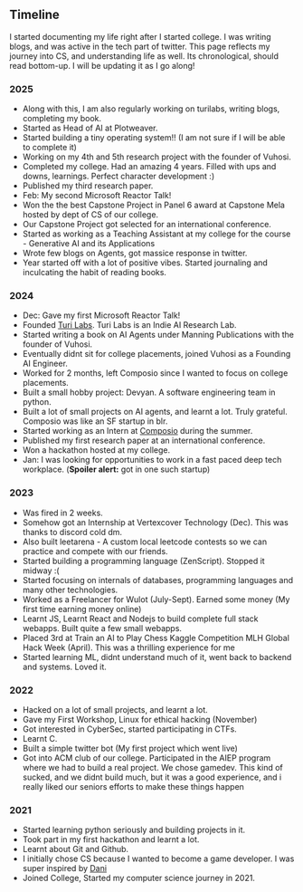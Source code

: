 ## Timeline
I started documenting my life right after I started college. I was writing blogs, and was active in the tech part of twitter. This page reflects my journey into CS, and understanding life as well. Its chronological, should read bottom-up. I will be updating it as I go along!

### 2025
- Along with this, I am also regularly working on turilabs, writing blogs, completing my book.
- Started as Head of AI at Plotweaver.
- Started building a tiny operating system!! (I am not sure if I will be able to complete it)
- Working on my 4th and 5th research project with the founder of Vuhosi.
- Completed my college. Had an amazing 4 years. Filled with ups and downs, learnings. Perfect character development :)
- Published my third research paper.
- Feb: My second Microsoft Reactor Talk!
- Won the the best Capstone Project in Panel 6 award at Capstone Mela hosted by dept of CS of our college.
- Our Capstone Project got selected for an international conference.
- Started as working as a Teaching Assistant at my college for the course - Generative AI and its Applications
- Wrote few blogs on Agents, got massice response in twitter.
- Year started off with a lot of positive vibes. Started journaling and inculcating the habit of reading books.

### 2024
- Dec: Gave my first Microsoft Reactor Talk!
- Founded [Turi Labs](https://www.turilabs.tech). Turi Labs is an Indie AI Research Lab.
- Started writing a book on AI Agents under Manning Publications with the founder of Vuhosi.
- Eventually didnt sit for college placements, joined Vuhosi as a Founding AI Engineer.
- Worked for 2 months, left Composio since I wanted to focus on college placements. 
- Built a small hobby project: Devyan. A software engineering team in python.
- Built a lot of small projects on AI agents, and learnt a lot. Truly grateful. Composio was like an SF startup in blr.
- Started working as an Intern at [Composio](https://www.composio.dev/) during the summer.
- Published my first research paper at an international conference.
- Won a hackathon hosted at my college.
- Jan: I was looking for opportunities to work in a fast paced deep tech workplace. (**Spoiler alert:** got in one such startup) 

### 2023
- Was fired in 2 weeks.
- Somehow got an Internship at Vertexcover Technology (Dec). This was thanks to discord cold dm.
- Also built leetarena - A custom local leetcode contests so we can practice and compete with our friends.
- Started building a programming language (ZenScript). Stopped it midway :(
- Started focusing on internals of databases, programming languages and many other technologies.
- Worked as a Freelancer for Wulot (July-Sept). Earned some money (My first time earning money online)
- Learnt JS, Learnt React and Nodejs to build complete full stack webapps. Built quite a few small webapps.
- Placed 3rd at Train an AI to Play Chess Kaggle Competition MLH Global Hack Week (April). This was a thrilling experience for me
- Started learning ML, didnt understand much of it, went back to backend and systems. Loved it.

### 2022
- Hacked on a lot of small projects, and learnt a lot.
- Gave my First Workshop, Linux for ethical hacking (November)
- Got interested in CyberSec, started participating in CTFs.
- Learnt C.
- Built a simple twitter bot (My first project which went live)
- Got into ACM club of our college. Participated in the AIEP program where we had to build a real project. We chose gamedev. This kind of sucked, and we didnt build much, but it was a good experience, and i really liked our seniors efforts to make these things happen

### 2021
- Started learning python seriously and building projects in it. 
- Took part in my first hackathon and learnt a lot.
- Learnt about Git and Github.
- I initially chose CS because I wanted to become a game developer. I was super inspired by [Dani](https://www.youtube.com/@Danidev)
- Joined College, Started my computer science journey in 2021.